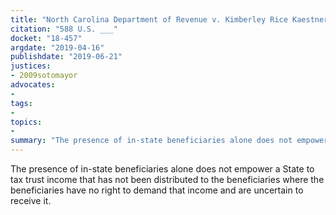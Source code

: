 ```yaml
---
title: "North Carolina Department of Revenue v. Kimberley Rice Kaestner 1992 Family Trust"
citation: "588 U.S. ___"
docket: "18-457"
argdate: "2019-04-16"
publishdate: "2019-06-21"
justices:
- 2009sotomayor
advocates:
- 
tags:
- 
topics:
- 
summary: "The presence of in-state beneficiaries alone does not empower a State to tax trust income that has not been distributed to the beneficiaries where the beneficiaries have no right to demand that income and are uncertain to receive it."
---
```

The presence of in-state beneficiaries alone does not empower a State to tax trust income that has not been distributed to the beneficiaries where the beneficiaries have no right to demand that income and are uncertain to receive it.
